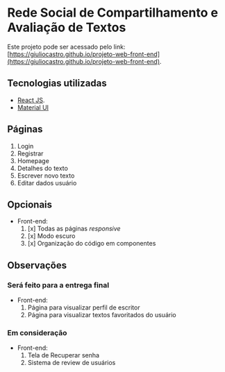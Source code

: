# Rede Social de Compartilhamento e Avaliação de Textos

Este projeto pode ser acessado pelo link: [https://giuliocastro.github.io/projeto-web-front-end](https://giuliocastro.github.io/projeto-web-front-end).

## Tecnologias utilizadas

- [React JS](https://reactjs.org/).
- [Material UI](https://mui.com/)

## Páginas

  1. Login
  1. Registrar
  1. Homepage
  1. Detalhes do texto
  1. Escrever novo texto
  1. Editar dados usuário

## Opcionais

- Front-end:
  1. [x] Todas as páginas _responsive_
  1. [x] Modo escuro
  1. [x] Organização do código em componentes

## Observações

### Será feito para a entrega final

- Front-end:
  1. Página para visualizar perfil de escritor
  1. Página para visualizar textos favoritados do usuário
  
### Em consideração

- Front-end:
  1. Tela de Recuperar senha 
  1. Sistema de review de usuários 